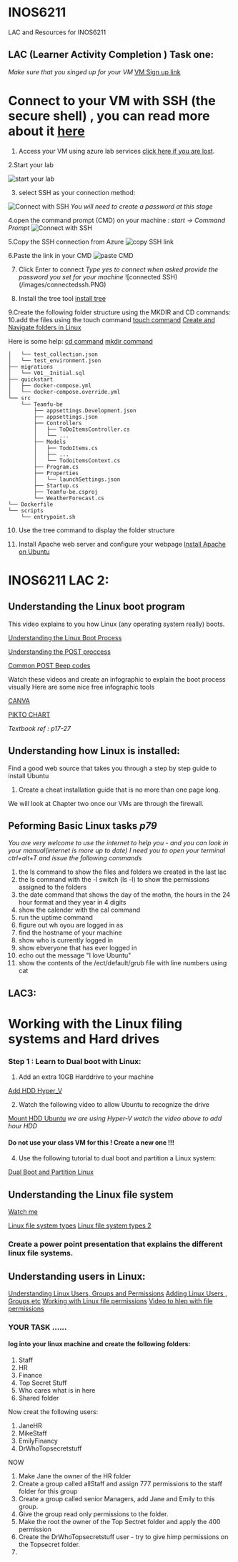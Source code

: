 # INOS6211
LAC and Resources for INOS6211

## LAC (Learner Activity Completion ) Task one:

*Make sure that you singed up for your VM*
[VM Sign up link](https://labs.azure.com/register/nzop2fh9)

# Connect to your VM with SSH (the secure shell) , you can read more about it [here](https://www.ssh.com/ssh/)
1. Access your VM using azure lab services [click here if you are lost](https://labs.azure.com). 


2.Start your lab 

![start your lab](/images/sshconnection.PNG)

3. select SSH as your connection method:

![Connect with SSH](/images/sshconnection.PNG)
*You will need to create a password at this stage*

4.open the command prompt (CMD) on your machine : *start -> Command Prompt*
![Connect with SSH](/images/commandprompt.PNG)

5.Copy the SSH connection from Azure
![copy SSH link](/images/sshlink.PNG)

6.Paste the link in your CMD
![paste CMD](/images/sshcmd.PNG)

7. Click Enter to connect
*Type yes to connect when asked*
*provide the password you set for your machine*
![connected SSH)(/images/connectedssh.PNG)


8. Install the tree tool [install tree](https://vitux.com/linux-tree-command/)

9.Create the following folder structure using the MKDIR and CD commands:
10.add the files using the touch command [touch command](https://www.geeksforgeeks.org/touch-command-in-linux-with-examples/)
[Create and Navigate folders in Linux](https://www.digitalocean.com/community/tutorials/basic-linux-navigation-and-file-management)

Here is some help:
[cd command](https://linuxize.com/post/linux-cd-command/)
[mkdir command](https://www.geeksforgeeks.org/mkdir-command-in-linux-with-examples/)


```├── postman
│   └── test_collection.json
│   └── test_environment.json
├── migrations
│   └── V01__Initial.sql
├── quickstart
│   ├── docker-compose.yml
│   └── docker-compose.override.yml
└── src
    └── Teamfu-be
        ├── appsettings.Development.json
        ├── appsettings.json
        ├── Controllers
        │   ├── ToDoItemsController.cs
        │   └── ...
        ├── Models
        │   ├── TodoItems.cs
        │   ├── ...
        │   └── TodoitemsContext.cs
        ├── Program.cs
        ├── Properties
        │   └── launchSettings.json
        ├── Startup.cs
        ├── Teamfu-be.csproj
        └── WeatherForecast.cs
└── Dockerfile
└── scripts
    └── entrypoint.sh
```
10. Use the tree command to display the folder structure 

11. Install Apache web server and configure your webpage [Install Apache on Ubuntu](https://www.digitalocean.com/community/tutorials/how-to-install-the-apache-web-server-on-ubuntu-20-04)

# INOS6211 LAC 2: 

## Understanding the Linux boot program 
This video explains to you how Linux (any operating system really) boots. 

 [Understanding the Linux Boot Process](https://www.youtube.com/watch?v=mHB0Z-HUauo)
 
 [Understanding the POST proccess](https://www.youtube.com/watch?v=PSnGuvylWBI)
 
 [Common POST Beep codes](https://www.pcmag.com/encyclopedia/term/beep-codes)
 
Watch these videos and create an infographic to explain the boot process visually 
Here are some nice free infographic tools 

[CANVA](https://www.canva.com/)

[PIKTO CHART](https://piktochart.com/)

*Textbook ref : p17-27*

## Understanding how Linux is installed:
Find a good web source that takes you through a step by step guide to install Ubuntu
1. Create a cheat installation guide that is no more than one page long. 

We will look at Chapter two once our VMs are through the firewall. 

## Peforming Basic Linux tasks *p79*
*You are very welcome to use the internet to help you - and you can look in your manual(internet is more up to date)
I need you to open your terminal ctrl+alt+T and issue the following commands*
1. the ls command to show the files and folders we created in the last lac 
2. the ls command with the  -l switch (ls -l) to show the permissions assigned to the folders
3. the date command that shows the day of the mothn, the hours in the 24 hour format and they year in 4 digits 
4. show the calender with the cal command
5. run the uptime command
6. figure out wh oyou are logged in as 
7. find the hostname of your machine
8. show who is currently logged in 
9. show ebveryone that has ever logged in 
10. echo out the message "I love Ubuntu"
11. show the contents of the /ect/default/grub file with line numbers using  cat


## LAC3:

# Working with the Linux filing systems and Hard drives 

### Step 1 : Learn to Dual boot with Linux:

1. Add an extra 10GB Harddrive to your machine

[Add HDD Hyper_V](https://manuals.gfi.com/en/exinda/help/content/exos/virtual-appliances/hyper-v/hyperv-locate-vhd.htm)

2. Watch the following video to allow Ubuntu to recognize the drive  

[Mount HDD Ubuntu](https://www.youtube.com/watch?v=jZVs-SInMBU)
*we are using Hyper-V watch the video above to add hour HDD*


#### Do not use your class VM for this ! Create a new one !!!
4. Use the following tutorial to dual boot and partition a Linux system:

[Dual Boot and Partition Linux](https://www.tecmint.com/install-ubuntu-alongside-with-windows/#:~:text=In%20the%20hard%20disk%20partition,to%20create%20the%20Ubuntu%20partition.&text=In%20the%20partition%20pop%2Dup,the%20beginning%20of%20this%20space.)

## Understanding the Linux file system 
[Watch me](https://www.youtube.com/watch?v=HbgzrKJvDRw)

[Linux file system types](https://www.youtube.com/watch?v=V2h_Gh7vS6w) 
[Linux file system types 2](https://www.youtube.com/watch?v=_h30HBYxtws)


### Create a power point presentation that explains the different linux file systems. 

## Understanding users in Linux:

[Understanding Linux Users, Groups and Permissions](https://www.digitalocean.com/community/tutorials/an-introduction-to-linux-permissions)
[Adding Linux Users , Groups etc](https://www.youtube.com/watch?v=7d_4b7uZTtk)
[Working with Linux file permissions](https://linuxhandbook.com/linux-file-permissions/)
[Video to hlep with file permissions](https://linuxhandbook.com/linux-file-permissions/)

### YOUR TASK ......
#### log into your linux machine and create the following folders:
1. Staff
2. HR
3. Finance
4. Top Secret Stuff
5. Who cares what is in here 
6. Shared folder 

Now creat the following users:

1. JaneHR
2. MikeStaff
3. EmilyFinancy 
4. DrWhoTopsecretstuff

NOW 
1. Make Jane the owner of the HR folder 
2. Create a group called allStaff and assign 777 permissions to the staff folder for this group 
3. Create a group called senior Managers, add Jane and Emily to this group. 
4. Give the group read only permissions to the folder. 
5. Make the root the  owner of the Top Sectret folder and apply the 400 permission
6. Create the DrWhoTopsecretstuff user - try to give himp permissions on the Topsecret folder. 
7. 









